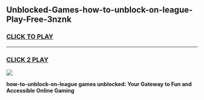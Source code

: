 
## Unblocked-Games-how-to-unblock-on-league-Play-Free-3nznk
<h3>
<a href="https://premium76.site?title=how-to-unblock-on-league&ref=21A">CLICK TO PLAY</a></h3>
<hr>

<h3>
<a href="https://premium76.site?title=how-to-unblock-on-league&ref=21A">CLICK 2 PLAY</a>
  
</h3>

<a href="https://premium76.site?title=how-to-unblock-on-league&ref=21A"><img src="https://clearcache.store/games.png"></a>


**how-to-unblock-on-league games unblocked: Your Gateway to Fun and Accessible Online Gaming**
